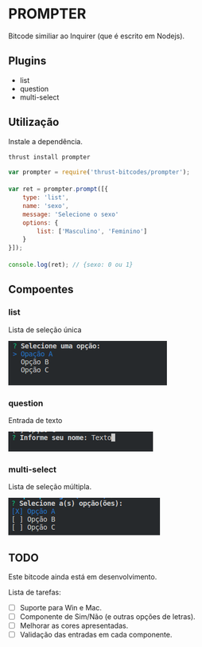# PROMPTER
Bitcode similiar ao Inquirer (que é escrito em Nodejs).

## Plugins
* list
* question
* multi-select

## Utilização

Instale a dependência.

```bash
thrust install prompter
```

```js
var prompter = require('thrust-bitcodes/prompter');

var ret = prompter.prompt([{
    type: 'list',
    name: 'sexo',
    message: 'Selecione o sexo'
    options: {
        list: ['Masculino', 'Feminino']
    }
}]);

console.log(ret); // {sexo: 0 ou 1}
```

## Compoentes

### list

Lista de seleção única

![list](assets/list.png)

### question

Entrada de texto

![question](assets/question.png)

### multi-select

Lista de seleção múltipla.

![multi-select](assets/multi-select.png)

## TODO

Este bitcode ainda está em desenvolvimento.

Lista de tarefas:
- [ ] Suporte para Win e Mac.
- [ ] Componente de Sim/Não (e outras opções de letras).
- [ ] Melhorar as cores apresentadas.
- [ ] Validação das entradas em cada componente.